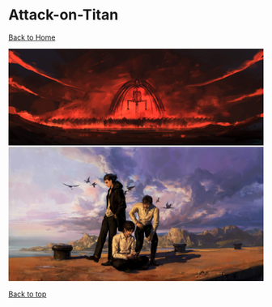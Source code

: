 # Attack-on-Titan

[Back to Home](https://github.com/RickyFoots/Wallpapers/tree/main)

</h1>

<img src="https://github.com/RickyFoots/Wallpapers/blob/main/Collection/Anime%20%26%20Manga/Attack%20on%20Titan/Attack%20on%20Titan%20The%20Rumbling%20Art%20by%20Bayu%20Dipura%2C%20attackontitan%2C%20AOT%20Wide%20Wallpaper%20-%202556x970.png">

<img src="https://github.com/RickyFoots/Wallpapers/blob/main/Collection/Anime%20%26%20Manga/Attack%20on%20Titan/erenthe.jpg">

[Back to top](#Top)